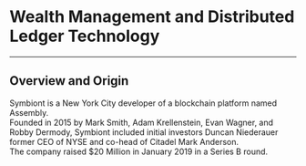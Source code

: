 # Wealth Management and Distributed Ledger Technology
---
## Overview and Origin

Symbiont is a  New York City developer of a blockchain platform named Assembly.  
Founded in 2015 by Mark Smith, Adam Krellenstein, Evan Wagner, and Robby Dermody, 
Symbiont included initial investors Duncan Niederauer former CEO of NYSE and co-head of Citadel Mark Anderson.  
The company raised $20 Million in January 2019 in a Series B round.
